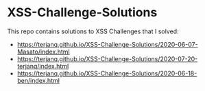 # XSS-Challenge-Solutions
This repo contains solutions to XSS Challenges that I solved:

* https://terjanq.github.io/XSS-Challenge-Solutions/2020-06-07-Masato/index.html
* https://terjanq.github.io/XSS-Challenge-Solutions/2020-07-20-terjanq/index.html
* https://terjanq.github.io/XSS-Challenge-Solutions/2020-06-18-ben/index.html
